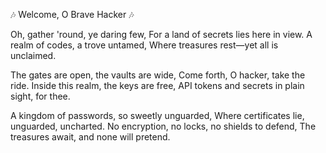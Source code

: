 🎶 Welcome, O Brave Hacker 🎶

Oh, gather 'round, ye daring few,
For a land of secrets lies here in view.
A realm of codes, a trove untamed,
Where treasures rest—yet all is unclaimed.

The gates are open, the vaults are wide,
Come forth, O hacker, take the ride.
Inside this realm, the keys are free,
API tokens and secrets in plain sight, for thee.

A kingdom of passwords, so sweetly unguarded,
Where certificates lie, unguarded, uncharted.
No encryption, no locks, no shields to defend,
The treasures await, and none will pretend.

